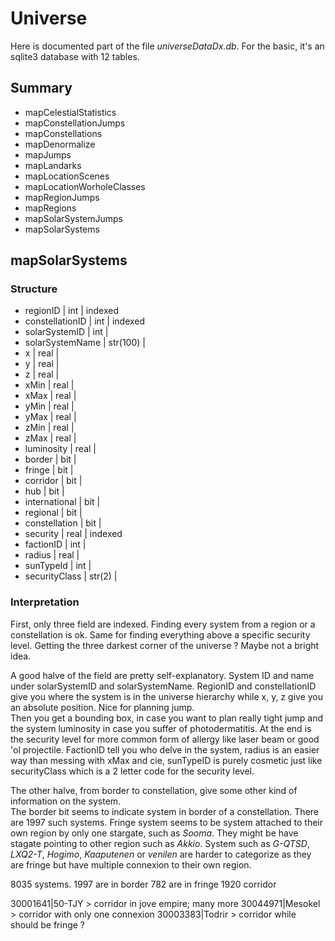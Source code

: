 Universe
========

Here is documented part of the file _universeDataDx.db_. For the basic,
it's an sqlite3 database with 12 tables.

Summary
-------

 * mapCelestialStatistics
 * mapConstellationJumps
 * mapConstellations
 * mapDenormalize
 * mapJumps
 * mapLandarks
 * mapLocationScenes
 * mapLocationWorholeClasses
 * mapRegionJumps
 * mapRegions
 * mapSolarSystemJumps
 * mapSolarSystems

mapSolarSystems
---------------

### Structure

 * regionID | int | indexed
 * constellationID | int | indexed
 * solarSystemID | int |
 * solarSystemName | str(100) |
 * x | real |
 * y | real |
 * z | real |
 * xMin | real |
 * xMax | real |
 * yMin | real |
 * yMax | real |
 * zMin | real |
 * zMax | real |
 * luminosity | real |
 * border | bit |
 * fringe | bit |
 * corridor | bit |
 * hub | bit |
 * international | bit |
 * regional | bit |
 * constellation | bit |
 * security | real | indexed
 * factionID | int |
 * radius | real |
 * sunTypeId | int |
 * securityClass | str(2) |

### Interpretation

First, only three field are indexed. Finding every system from a region
or a constellation is ok. Same for finding everything above a specific
security level. Getting the three darkest corner of the universe ? Maybe
not a bright idea.

A good halve of the field are pretty self-explanatory. System ID and
name under solarSystemID and solarSystemName. RegionID and
constellationID give you where the system is in the universe hierarchy
while x, y, z give you an absolute position. Nice for planning jump.  
Then you get a bounding box, in case you want to plan really tight jump
and the system luminosity in case you suffer of photodermatitis. At the
end is the security level for more common form of allergy like laser
beam or good 'ol projectile. FactionID tell you who delve in the system,
radius is an easier way than messing with xMax and cie, sunTypeID is
purely cosmetic just like securityClass which is a 2 letter code for the
security level.

The other halve, from border to constellation, give some other kind of
information on the system.  
The border bit seems to indicate system in border of a constellation.
There are 1997 such systems.
Fringe system seems to be system attached to their own region by only
one stargate, such as _Sooma_. They might be have stagate pointing to
other region such as _Akkio_. System such as _G-QTSD_, _LXQ2-T_,
_Hogimo_, _Kaaputenen_ or _venilen_ are harder to
categorize as they are fringe but have multiple connexion to their own
region.

8035 systems.
1997 are in border
782 are in fringe
1920 corridor

30001641|50-TJY > corridor in jove empire; many more
30044971|Mesokel > corridor with only one connexion
30003383|Todrir > corridor while should be fringe ?



